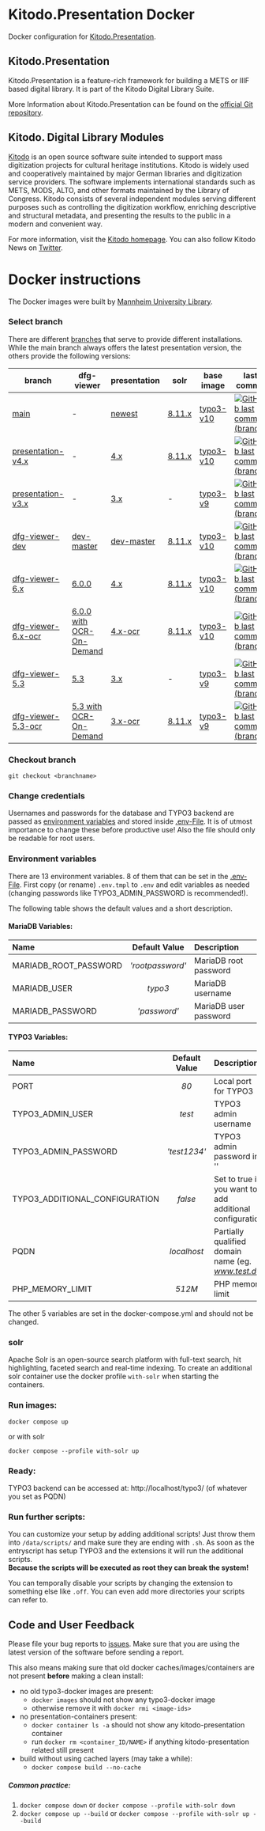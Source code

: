 # Kitodo.Presentation Docker
Docker configuration for [Kitodo.Presentation](https://github.com/kitodo/kitodo-presentation).

## Kitodo.Presentation
Kitodo.Presentation is a feature-rich framework for building a METS or IIIF based digital library. It is part of the Kitodo Digital Library Suite.

More Information about Kitodo.Presentation can be found on the [official Git repository](https://github.com/kitodo/kitodo-presentation).

## Kitodo. Digital Library Modules
[Kitodo](https://github.com/kitodo) is an open source software suite intended to support mass digitization projects for cultural heritage institutions. Kitodo is widely used and cooperatively maintained by major German libraries and digitization service providers. The software implements international standards such as METS, MODS, ALTO, and other formats maintained by the Library of Congress. Kitodo consists of several independent modules serving different purposes such as controlling the digitization workflow, enriching descriptive and structural metadata, and presenting the results to the public in a modern and convenient way.

For more information, visit the [Kitodo homepage](https://www.kitodo.org). You can also follow Kitodo News on [Twitter](https://twitter.com/kitodo_org).

# Docker instructions
The Docker images were built by [Mannheim University Library](https://en.wikipedia.org/wiki/Mannheim_University_Library).

### Select branch
There are different [branches](https://github.com/UB-Mannheim/kitodo-presentation-docker/branches) that serve to provide different installations.
While the main branch always offers the latest presentation version, the others provide the following versions:

| **branch** 	| **dfg-viewer** 	| **presentation** 	| **solr** 	| **base image** 	| **last commit** 	|
|---	|---	|---	|---	|---	|---	|
| [main](https://github.com/UB-Mannheim/kitodo-presentation-docker) 	| - 	| [newest](https://github.com/kitodo/kitodo-presentation/releases) 	| [8.11.x](https://github.com/apache/solr-docker/tree/main/8.11) 	| [typo3-v10](https://github.com/csidirop/typo3-docker/tree/typo3-v10.x) 	| [![GitHub last commit (branch)](https://img.shields.io/github/last-commit/UB-Mannheim/kitodo-presentation-docker/main?label=%20)](https://github.com/UB-Mannheim/kitodo-presentation-docker/commits/main) 	|
| [presentation-v4.x](https://github.com/UB-Mannheim/kitodo-presentation-docker/tree/presentation-v4.x) 	| - 	| [4.x](https://github.com/kitodo/kitodo-presentation/releases/tag/v4.0.1) 	| [8.11.x](https://github.com/apache/solr-docker/tree/main/8.11) 	| [typo3-v10](https://github.com/csidirop/typo3-docker/tree/typo3-v10.x) 	| [![GitHub last commit (branch)](https://img.shields.io/github/last-commit/UB-Mannheim/kitodo-presentation-docker/presentation-v4.x?label=%20)](https://github.com/UB-Mannheim/kitodo-presentation-docker/commits/presentation-v4.x) 	|
| [presentation-v3.x](https://github.com/UB-Mannheim/kitodo-presentation-docker/tree/presentation-v3.x) 	| - 	| [3.x](https://github.com/kitodo/kitodo-presentation/releases/tag/v3.3.4) 	| - 	| [typo3-v9](https://github.com/csidirop/typo3-docker/tree/typo3-v9.x) 	| [![GitHub last commit (branch)](https://img.shields.io/github/last-commit/UB-Mannheim/kitodo-presentation-docker/presentation-v3.x?label=%20)](https://github.com/UB-Mannheim/kitodo-presentation-docker/commits/presentation-v3.x) 	|
| [dfg-viewer-dev](https://github.com/UB-Mannheim/kitodo-presentation-docker/tree/dfg-viewer-dev) 	| [dev-master](https://packagist.org/packages/slub/dfgviewer#dev-master) 	| [dev-master](https://packagist.org/packages/kitodo/presentation#dev-master) 	| [8.11.x](https://github.com/apache/solr-docker/tree/main/8.11) 	| [typo3-v10](https://github.com/csidirop/typo3-docker/tree/typo3-v10.x) 	| [![GitHub last commit (branch)](https://img.shields.io/github/last-commit/UB-Mannheim/kitodo-presentation-docker/dfg-viewer-dev?label=%20)](https://github.com/UB-Mannheim/kitodo-presentation-docker/commits/dfg-viewer-dev) 	|
| [dfg-viewer-6.x](https://github.com/UB-Mannheim/kitodo-presentation-docker/tree/dfg-viewer-6.x) 	| [6.0.0](https://github.com/slub/dfg-viewer/) 	| [4.x](https://github.com/kitodo/kitodo-presentation/releases/tag/v4.0.1) 	| [8.11.x](https://github.com/apache/solr-docker/tree/main/8.11) 	| [typo3-v10](https://github.com/csidirop/typo3-docker/tree/typo3-v10.x) 	| [![GitHub last commit (branch)](https://img.shields.io/github/last-commit/UB-Mannheim/kitodo-presentation-docker/dfg-viewer-6.x?label=%20)](https://github.com/UB-Mannheim/kitodo-presentation-docker/commits/dfg-viewer-6.x) 	|
| [dfg-viewer-6.x-ocr](https://github.com/UB-Mannheim/kitodo-presentation-docker/tree/dfg-viewer-6.x-ocr) 	| [6.0.0 with OCR-On-Demand](https://github.com/UB-Mannheim/dfg-viewer/tree/6.x-ocr) 	| [4.x-ocr](https://github.com/UB-Mannheim/kitodo-presentation/tree/4.x-ocr) 	| [8.11.x](https://github.com/apache/solr-docker/tree/main/8.11) 	| [typo3-v10](https://github.com/csidirop/typo3-docker/tree/typo3-v10.x) 	| [![GitHub last commit (branch)](https://img.shields.io/github/last-commit/UB-Mannheim/kitodo-presentation-docker/dfg-viewer-6.x-ocr?label=%20)](https://github.com/UB-Mannheim/kitodo-presentation-docker/commits/dfg-viewer-6.x-ocr) 	|
| [dfg-viewer-5.3](https://github.com/UB-Mannheim/kitodo-presentation-docker/tree/dfg-viewer-5.3) 	| [5.3](https://github.com/slub/dfg-viewer/releases/tag/v5.3.0) 	| [3.x](https://github.com/kitodo/kitodo-presentation/releases/tag/v3.3.4) 	| - 	| [typo3-v9](https://github.com/csidirop/typo3-docker/tree/typo3-v9.x) 	| [![GitHub last commit (branch)](https://img.shields.io/github/last-commit/UB-Mannheim/kitodo-presentation-docker/dfg-viewer-5.3?label=%20)](https://github.com/UB-Mannheim/kitodo-presentation-docker/commits/dfg-viewer-5.3) 	|
| [dfg-viewer-5.3-ocr](https://github.com/UB-Mannheim/kitodo-presentation-docker/tree/dfg-viewer-5.3-ocr) 	| [5.3 with OCR-On-Demand](https://github.com/UB-Mannheim/dfg-viewer/tree/5.3-ocr) 	| [3.x-ocr](https://github.com/UB-Mannheim/kitodo-presentation/tree/4.x-ocr) 	| [8.11.x](https://github.com/apache/solr-docker/tree/main/8.11) 	| [typo3-v9](https://github.com/csidirop/typo3-docker/tree/typo3-v9.x) 	| [![GitHub last commit (branch)](https://img.shields.io/github/last-commit/UB-Mannheim/kitodo-presentation-docker/dfg-viewer-5.3-ocr?label=%20)](https://github.com/UB-Mannheim/kitodo-presentation-docker/commits/dfg-viewer-5.3-ocr) 	|

<!-- Table created with: https://www.tablesgenerator.com/markdown_tables -->

### Checkout branch
    git checkout <branchname>

### Change credentials
Usernames and passwords for the database and TYPO3 backend are passed as [environment variables](https://docs.docker.com/compose/environment-variables/) and stored inside [.env-File](https://github.com/UB-Mannheim/kitodo-presentation-docker/blob/main/.env.tmpl). It is of utmost importance to change these before productive use! Also the file should only be readable for root users.

### Environment variables
There are 13 environment variables. 8 of them that can be set in the [.env-File](https://github.com/UB-Mannheim/kitodo-presentation-docker/blob/main/.env.tmpl). First copy (or rename) `.env.tmpl` to `.env` and edit variables as needed (changing passwords like TYPO3_ADMIN_PASSWORD is recommended!).

The following table shows the default values and a short description.

#### MariaDB Variables:
|        **Name**       | **Default Value** |    **Description**    |
|:----------------------|:-----------------:|:----------------------|
| MARIADB_ROOT_PASSWORD |  _'rootpassword'_ | MariaDB root password |
| MARIADB_USER          |      _typo3_      | MariaDB username      |
| MARIADB_PASSWORD      |    _'password'_   | MariaDB user password |

#### TYPO3 Variables:
|            **Name**            | **Default Value** |                     **Description**                     |
|:-------------------------------|:-----------------:|:--------------------------------------------------------|
| PORT                           |        _80_       | Local port for TYPO3                                    |
| TYPO3_ADMIN_USER               |       _test_      | TYPO3 admin username                                    |
| TYPO3_ADMIN_PASSWORD           |    _'test1234'_   | TYPO3 admin password in ''                              |
| TYPO3_ADDITIONAL_CONFIGURATION |      _false_      | Set to true if you want to add additional configuration |
| PQDN                           |    _localhost_    | Partially qualified domain name (eg. _www.test.de_)     |
| PHP_MEMORY_LIMIT               |    _512M_         | PHP memory limit                                        |

The other 5 variables are set in the docker-compose.yml and should not be changed.

### solr
Apache Solr is an open-source search platform with full-text search, hit highlighting, faceted search and real-time indexing.
To create an additional solr container use the docker profile `with-solr` when starting the containers.

### Run images:
    docker compose up

or with solr

    docker compose --profile with-solr up

### Ready:
TYPO3 backend can be accessed at: http://localhost/typo3/ (of whatever you set as PQDN)


### Run further scripts:
You can customize your setup by adding additional scripts! Just throw them into `/data/scripts/` and make sure they are ending with `.sh`. As soon as the entryscript has setup TYPO3 and the extensions it will run the additional scripts.   
**Because the scripts will be executed as root they can break the system!**

You can temporally disable your scripts by changing the extension to something else like `.off`. You can even add more directories your scripts can refer to.

## Code and User Feedback
Please file your bug reports to [issues](https://github.com/UB-Mannheim/kitodo-presentation-docker/issues).
Make sure that you are using the latest version of the software before sending a report.

This also means making sure that old docker caches/images/containers are not present **before** making a clean install:

- no old typo3-docker images are present:
  - `docker images` should not show any typo3-docker image
  - otherwise remove it with `docker rmi <image-ids>`
- no presentation-containers present:
  - `docker container ls -a` should not show any kitodo-presentation container
  - run `docker rm <container_ID/NAME>` if anything kitodo-presentation related still present
- build without using cached layers (may take a while):
  - `docker compose build --no-cache`

##### Common practice:
1. `docker compose down` or `docker compose --profile with-solr down`
2. `docker compose up --build` or `docker compose --profile with-solr up --build`
